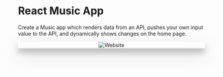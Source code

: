 React Music App
===

Create a Music app which renders data from an API, pushes your own input value to the API, and dynamically shows changes on the home page.

<div style="box-shadow: 0 12px 15px 0 rgba(0,0,0,0.24),0 17px 50px 0 rgba(0,0,0,0.19);"><center><img src="./assets/music.png" alt="Website" /></center></a></div>
